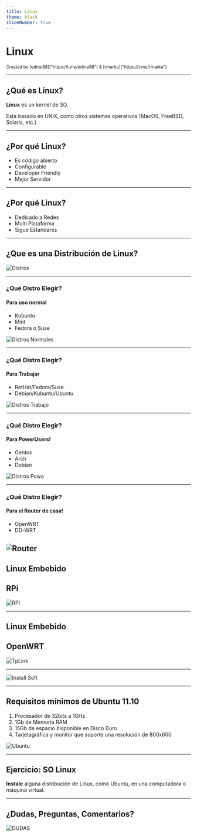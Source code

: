 ```yaml
---
title: Linux
theme: black
slideNumber: true
---
```


# Linux
<small>
Created by <i class="fab fa-telegram"></i>
[edme88]("https://t.me/edme88") & 
<i class="fab fa-telegram"></i>
[rmarku]("https://t.me/rmarku")
</small>

---
## ¿Qué es Linux?
**Linux** es un kernel de SO.

Esta basado en UNIX, como otros sistemas operativos (MacOS, FreeBSD, Solaris, etc.)

---
## ¿Por qué Linux?
* Es código abierto
* Configurable
* Developer Friendly
* Mejor Servidor

---
## ¿Por qué Linux?
* Dedicado a Redes
* Multi Plataforma
* Sigue Estandares

---
## ¿Que es una Distribución de Linux?
![Distros](images/configSO/distros.png)

---
### ¿Qué Distro Elegir?
#### Para uso normal
* Kubuntu
* Mint
* Fedora o Suse

![Distros Normales](images/configSO/userNormal.png)

---
### ¿Qué Distro Elegir?
#### Para Trabajar
* RetHat/Fedora/Suse
* Debian/Kubuntu/Ubuntu

![Distros Trabajo](images/configSO/workUser.png)

---
### ¿Qué Distro Elegir?
#### Para PowerUsers!
* Gentoo
* Arch
* Debian

![Distros Powa](images/configSO/powerUser.png)

---
### ¿Qué Distro Elegir?
#### Para el Router de casa!
* OpenWRT
* DD-WRT

![Router](images/configSO/router.png)
----
## Linux Embebido
## RPi
![RPI](images/configSO/rpi.png)

---
## Linux Embebido
## OpenWRT

![TpLink](images/configSO/tplink.png)

---
![Install Soft](images/configSO/whenIinstallAsoftware.png)

---
## Requisitos mínimos de Ubuntu 11.10
1. Procesador de 32bits a 1GHz
2. 1Gb de Memoria RAM
3. 15Gb de espacio disponible en Disco Duro
4. Tarjetagráfica y monitor que soporte una resolución de 800x600

![Ubuntu](images/configSO/ubuntu.png)

---
## Ejercicio: SO Linux
**Instale** alguna distribución de Linux, como Ubuntu, en una computadora o máquina virtual.

---
## ¿Dudas, Preguntas, Comentarios?
![DUDAS](images/pregunta.gif)
